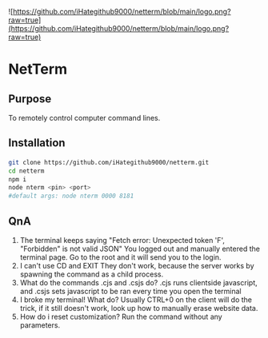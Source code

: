 ![https://github.com/iHategithub9000/netterm/blob/main/logo.png?raw=true](https://github.com/iHategithub9000/netterm/blob/main/logo.png?raw=true)
# NetTerm
## Purpose
To remotely control computer command lines.
## Installation
```bash
git clone https://github.com/iHategithub9000/netterm.git
cd netterm
npm i
node nterm <pin> <port>
#default args: node nterm 0000 8181
```
## QnA
1. The terminal keeps saying "Fetch error: Unexpected token 'F', "Forbidden" is not valid JSON"
You logged out and manually entered the terminal page. Go to the root and it will send you to the login.
2. I can't use CD and EXIT
They don't work, because the server works by spawning the command as a child process.
3. What do the commands .cjs and .csjs do?
.cjs runs clientside javascript, and .csjs sets javascript to be ran every time you open the terminal
4. I broke my terminal! What do?
Usually CTRL+0 on the client will do the trick, if it still doesn't work, look up how to manually erase website data.
5. How do i reset customization?
Run the command without any parameters.
 

